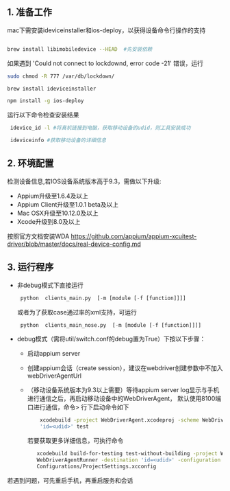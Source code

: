 ## 1. 准备工作


mac下需安装ideviceinstaller和ios-deploy，以获得设备命令行操作的支持


 ```bash

 brew install libimobiledevice --HEAD  #先安装依赖

 ```

 如果遇到  'Could not connect to lockdownd, error code -21' 错误，运行
 ```bash 
 sudo chmod -R 777 /var/db/lockdown/
 
brew install ideviceinstaller

 npm install -g ios-deploy
 ```

运行以下命令检查安装结果
```bash
 idevice_id -l #将真机链接到电脑，获取移动设备的udid，则工具安装成功

 ideviceinfo #获取移动设备的详细信息
```


## 2. 环境配置

 检测设备信息,若IOS设备系统版本高于9.3，需做以下升级:

 - Appium升级至1.6.4及以上
 - Appium Client升级至1.0.1 beta及以上
 - Mac OSX升级至10.12.0及以上
 - Xcode升级到8.0及以上

 按照官方文档安装WDA https://github.com/appium/appium-xcuitest-driver/blob/master/docs/real-device-config.md


## 3. 运行程序

 - 非debug模式下直接运行  
 
     ```python
      python  clients_main.py  [-m [module [-f [function]]]] 
     ```
     或者为了获取case通过率的xml支持，可运行
     ```python
      python  clients_main_nose.py  [-m [module [-f [function]]]] 
     ```
     
 - debug模式（需将util/switch.conf的debug置为True）下按以下步骤：
     - 启动appium server
     - 创建appium会话（create session），建议在webdriver创建参数中不加入webDriverAgentUrl
     - （移动设备系统版本为9.3以上需要）等待appium server log显示与手机进行通信之后，再启动移动设备中的WebDriverAgent， 默认使用8100端口进行通信，命令> 行下启动命令如下
     
        ```bash
            xcodebuild -project WebDriverAgent.xcodeproj -scheme WebDriverAgentRunner -destination 
            'id=<udid>' test
        ```
        
        若要获取更多详细信息，可执行命令
    
        ```bash
           xcodebuild build-for-testing test-without-building -project WebDriverAgent.xcodeproj -scheme  
           WebDriverAgentRunner -destination 'id=<udid>' -configuration Debug -xcconfig
           Configurations/ProjectSettings.xcconfig   
        ```

若遇到问题，可先重启手机，再重启服务和会话


